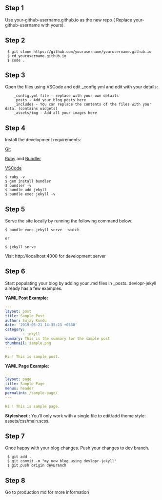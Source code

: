 ## Step 1

Use your-github-username.github.io as the new repo ( Replace your-github-username with yours).

## Step 2
```
 $ git clone https://github.com/yourusername/yourusername.github.io
 $ cd yourusername.github.io
 $ code .
 ```

## Step 3

 Open the files using VSCode and edit _config.yml and edit with your details:


```
    _config.yml file - replace with your own details
    _posts - Add your blog posts here
    _includes - You can replace the contents of the files with your data. (contains widgets)
    _assets/img - Add all your images here
```

## Step 4

 Install the development requirements:

   [Git](https://git-scm.com/)
   
   [Ruby](https://www.ruby-lang.org/en/) and [Bundler](https://bundler.io/)
   
   [VSCode](https://code.visualstudio.com/download)

```
$ ruby -v
$ gem install bundler
$ bundler -v
$ bundle add jekyll
$ bundle exec jekyll -v
```

## Step 5

 Serve the site locally by running the following command below:

```
$ bundle exec jekyll serve --watch

or

$ jekyll serve
 ```

 Visit http://localhost:4000 for development server

## Step 6

Start populating your blog by adding your .md files in _posts. devlopr-jekyll already has a few examples.

  **YAML Post Example:**
```yaml
---
layout: post
title: Sample Post
author: Sujay Kundu
date: '2019-05-21 14:35:23 +0530'
category:
        - jekyll
summary: This is the summary for the sample post
thumbnail: sample.png
---

Hi ! This is sample post.
```

 **YAML Page Example:**
```yaml
---
layout: page
title: Sample Page
menus: header
permalink: /sample-page/
---

Hi ! This is sample page.
```

 **Stylesheet :** You’ll only work with a single file to edit/add theme style: assets/css/main.scss.

## Step 7

Once happy with your blog changes. Push your changes to dev branch.

```
 $ git add .
 $ git commit -m "my new blog using devlopr-jekyll"
 $ git push origin devBranch
```

## Step 8

Go to production md for more information
